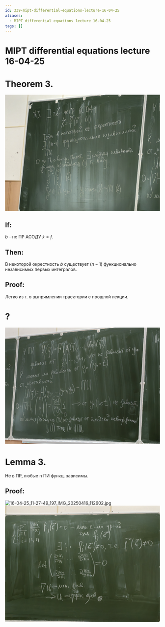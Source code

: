 ```yaml
---
id: 339-mipt-differential-equations-lecture-16-04-25
aliases:
  - MIPT differential equations lecture 16-04-25
tags: []
---
```


# MIPT differential equations lecture 16-04-25

# Theorem 3.

![16-04-25_11-27-49_763_IMG_20250416_112349.jpg](assets/imgs/16-04-25_11-27-49_763_IMG_20250416_112349.jpg)

## If:

$b$ - не ПР АСОДУ $\dot{x} = f$.

## Then:

В некоторой окрестность $b$ существует $(n-1)$ функционально независимых первых
интегралов.

## Proof:

Легко из т. о выпрямлении траектории с прошлой лекции.

# ?

![16-04-25_11-27-49_950_IMG_20250416_112359.jpg](assets/imgs/16-04-25_11-27-49_950_IMG_20250416_112359.jpg)

# Lemma 3.

Не в ПР, любые n ПИ функц. зависимы.

## Proof:

![16-04-25_11-27-49_197_IMG_20250416_112602.jpg](assets/imgs/16-04-25_11-27-49_197_IMG_20250416_112602.jpg)
![16-04-25_11-27-49_969_IMG_20250416_112638.jpg](assets/imgs/16-04-25_11-27-49_969_IMG_20250416_112638.jpg)
